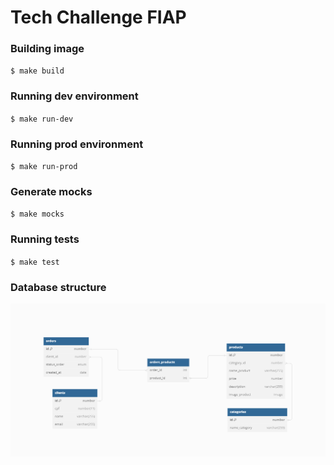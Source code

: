 # Tech Challenge FIAP

### Building image
`$ make build`

### Running dev environment
`$ make run-dev`

### Running prod environment
`$ make run-prod`

### Generate mocks
`$ make mocks`

### Running tests
`$ make test`

### Database structure 

![img.png](img.png)